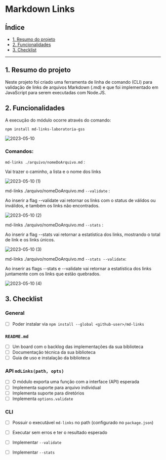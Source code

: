 # Markdown Links

## Índice

* [1. Resumo do projeto](#1-resumo-do-projeto)
* [2. Funcionalidades](#2-funcionalidades)
* [3. Checklist](#3-checklist)

***

## 1. Resumo do projeto
Neste projeto foi criado uma ferramenta de linha de comando (CLI) para validação de links de arquivos Markdown (.md)
e que foi implementado em JavaScript para serem executadas com Node.JS.


## 2. Funcionalidades
A execução do módulo ocorre através do comando:

`npm install md-links-laboratoria-gss`

![2023-05-10](https://github.com/giselleschwab/SAP009-md-links/assets/118859853/6629f996-69fc-4873-9bed-91790ce80861)

### Comandos:
`md-links ./arquivo/nomeDoArquivo.md` :

Vai trazer o caminho, a lista e o nome dos links

![2023-05-10 (1)](https://github.com/giselleschwab/SAP009-md-links/assets/118859853/17eba0df-8d81-43cc-973c-4da7920c7a8e)


md-links ./arquivo/nomeDoArquivo.md `--validate` :

Ao inserir a flag --validate vai retornar os links com o status de válidos ou inválidos, e também os links não encontrados.

![2023-05-10 (2)](https://github.com/giselleschwab/SAP009-md-links/assets/118859853/5b8e1c4a-7456-41fc-aa65-46a57088cdf1)



md-links ./arquivo/nomeDoArquivo.md `--stats` :

Ao inserir a flag --stats vai retornar a estatística dos links, mostrando o total de link e os links únicos.

![2023-05-10 (3)](https://github.com/giselleschwab/SAP009-md-links/assets/118859853/027d2d3b-ec1a-46d7-bde6-d65f4b985bc9)



md-links ./arquivo/nomeDoArquivo.md `--stats --validate`: 

Ao inserir as flags --stats e --validate vai retornar a estatística dos links juntamente com os links que estão quebrados.

![2023-05-10 (4)](https://github.com/giselleschwab/SAP009-md-links/assets/118859853/23e23621-ab98-411a-af84-134138510cb8)


## 3. Checklist

### General

* [ ] Poder instalar via `npm install --global <github-user>/md-links`

### `README.md`

* [ ] Um board com o backlog das implementações da sua biblioteca
* [ ] Documentação técnica da sua biblioteca
* [ ] Guia de uso e instalação da biblioteca

### API `mdLinks(path, opts)`

* [ ] O módulo exporta uma função com a interface (API) esperada
* [ ] Implementa suporte para arquivo individual
* [ ] Implementa suporte para diretórios
* [ ] Implementa `options.validate`

### CLI

* [ ] Possuir o executável `md-links` no path (configurado no `package.json`)
* [ ] Executar sem erros e ter o resultado esperado
* [ ] Implementar `--validate`
* [ ] Implementar `--stats`

